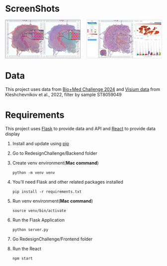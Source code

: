 # ScreenShots
<div style="display: flex; justify-content: space-between;">
   <img src="./RedesignChallenge/Frontend/public/Comparation.png" style="width: 48%; height: auto;"/>
   <img src="./RedesignChallenge/Frontend/public/Index.png" style="width: 48%; height: auto;"/> 
</div> 

# Data

This project uses data from [Bio+Med Challenge 2024](http://biovis.net/2024/biovisChallenges_vis/) and [Visium data](https://www.ebi.ac.uk/biostudies/arrayexpress/studies/E-MTAB-11114) from Kleshchevnikov et al., 2022, filter by sample ST8059049

# Requirements

This project uses [Flask](https://flask.palletsprojects.com/en/3.0.x/) to provide data and API and [React](https://react.dev/) to provide data display

1. Install and update using [pip](https://pip.pypa.io/en/stable/getting-started/)

2. Go to RedesignChallenge/Backend folder
3. Create venv environment(**Mac command**)
   ```
   python -m venv venv
   ```
4. You'll need Flask and other related packages installed
   ```
   pip install -r requirements.txt
   ```
5. Run venv environment(**Mac command**)
   ```
   source venv/bin/activate
   ```
6. Run the Flask Application
   ```
   python server.py
   ```
7. Go RedesignChallenge/Frontend folder
8. Run the React
   ```
   npm start
   ```